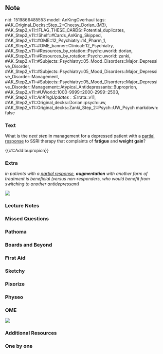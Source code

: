 ## Note
nid: 1519866485553
model: AnKingOverhaul
tags: #AK_Original_Decks::Step_2::Cheesy_Dorian_(M3), #AK_Step2_v11::!FLAG_THESE_CARDS::Potential_duplicates, #AK_Step2_v11::!Shelf::#Cards_AnKing_Skipped, #AK_Step2_v11::#OME::12_Psychiatry::14_Pharm_1, #AK_Step2_v11::#OME_banner::Clinical::12_Psychiatry, #AK_Step2_v11::#Resources_by_rotation::Psych::uworld::dorian, #AK_Step2_v11::#Resources_by_rotation::Psych::uworld::zanki, #AK_Step2_v11::#Subjects::Psychiatry::05_Mood_Disorders::Major_Depressive_Disorder, #AK_Step2_v11::#Subjects::Psychiatry::05_Mood_Disorders::Major_Depressive_Disorder::Management, #AK_Step2_v11::#Subjects::Psychiatry::05_Mood_Disorders::Major_Depressive_Disorder::Management::Atypical_Antidepressants::Buproprion, #AK_Step2_v11::#UWorld::1000-9999::2000-2999::2503, #AK_Step2_v11::$AnKingUpdates::$Errata::v11, #AK_Step2_v11::Original_decks::Dorian::psych::uw, #AK_Step2_v11::Original_decks::Zanki_Step_2::Psych::UW_Psych
markdown: false

### Text
What is the <i>next step</i> in management for a depressed patient
with a <u>partial response</u> to SSRI therapy that complaints of
<b>fatigue</b> and <b>weight</b> <b>gain</b>?
<div>
  {{c1::Add bupropion}}
</div>

### Extra
<i>in patients with a <u>partial response</u>, <b>augmentation</b>
with another form of treatment is beneficial (versus
non-responders, who would benefit from switching to another
antidepressant)</i>
<div>
  <div><img src=
  "paste-4dd6b035f6624b2073944a4d8d6164e4c817f3fd.jpg"></div>
</div>

### Lecture Notes


### Missed Questions


### Pathoma


### Boards and Beyond


### First Aid


### Sketchy


### Pixorize


### Physeo


### OME
<div class="ome-widget">
  <a href=
  "https://onlinemeded.org/spa/psychiatry?ref=anki"><img src=
  "_OME_AnkiFlashcards_Topic_2.png"></a>
</div>

### Additional Resources


### One by one


